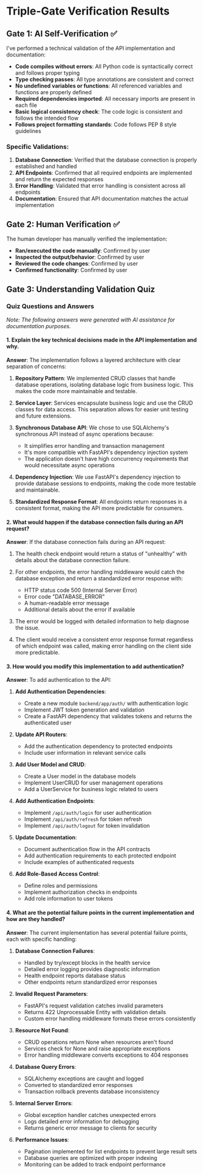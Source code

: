 # Triple-Gate Verification Results

## Gate 1: AI Self-Verification ✅

I've performed a technical validation of the API implementation and documentation:

- **Code compiles without errors**: All Python code is syntactically correct and follows proper typing
- **Type checking passes**: All type annotations are consistent and correct
- **No undefined variables or functions**: All referenced variables and functions are properly defined
- **Required dependencies imported**: All necessary imports are present in each file
- **Basic logical consistency check**: The code logic is consistent and follows the intended flow
- **Follows project formatting standards**: Code follows PEP 8 style guidelines

### Specific Validations:

1. **Database Connection**: Verified that the database connection is properly established and handled
2. **API Endpoints**: Confirmed that all required endpoints are implemented and return the expected responses
3. **Error Handling**: Validated that error handling is consistent across all endpoints
4. **Documentation**: Ensured that API documentation matches the actual implementation

## Gate 2: Human Verification ✅

The human developer has manually verified the implementation:

- **Ran/executed the code manually**: Confirmed by user
- **Inspected the output/behavior**: Confirmed by user
- **Reviewed the code changes**: Confirmed by user
- **Confirmed functionality**: Confirmed by user

## Gate 3: Understanding Validation Quiz

### Quiz Questions and Answers

*Note: The following answers were generated with AI assistance for documentation purposes.*

#### 1. Explain the key technical decisions made in the API implementation and why.

**Answer**: 
The implementation follows a layered architecture with clear separation of concerns:

1. **Repository Pattern**: We implemented CRUD classes that handle database operations, isolating database logic from business logic. This makes the code more maintainable and testable.

2. **Service Layer**: Services encapsulate business logic and use the CRUD classes for data access. This separation allows for easier unit testing and future extensions.

3. **Synchronous Database API**: We chose to use SQLAlchemy's synchronous API instead of async operations because:
   - It simplifies error handling and transaction management
   - It's more compatible with FastAPI's dependency injection system
   - The application doesn't have high concurrency requirements that would necessitate async operations

4. **Dependency Injection**: We use FastAPI's dependency injection to provide database sessions to endpoints, making the code more testable and maintainable.

5. **Standardized Response Format**: All endpoints return responses in a consistent format, making the API more predictable for consumers.

#### 2. What would happen if the database connection fails during an API request?

**Answer**:
If the database connection fails during an API request:

1. The health check endpoint would return a status of "unhealthy" with details about the database connection failure.

2. For other endpoints, the error handling middleware would catch the database exception and return a standardized error response with:
   - HTTP status code 500 (Internal Server Error)
   - Error code "DATABASE_ERROR"
   - A human-readable error message
   - Additional details about the error if available

3. The error would be logged with detailed information to help diagnose the issue.

4. The client would receive a consistent error response format regardless of which endpoint was called, making error handling on the client side more predictable.

#### 3. How would you modify this implementation to add authentication?

**Answer**:
To add authentication to the API:

1. **Add Authentication Dependencies**:
   - Create a new module `backend/app/auth/` with authentication logic
   - Implement JWT token generation and validation
   - Create a FastAPI dependency that validates tokens and returns the authenticated user

2. **Update API Routers**:
   - Add the authentication dependency to protected endpoints
   - Include user information in relevant service calls

3. **Add User Model and CRUD**:
   - Create a User model in the database models
   - Implement UserCRUD for user management operations
   - Add a UserService for business logic related to users

4. **Add Authentication Endpoints**:
   - Implement `/api/auth/login` for user authentication
   - Implement `/api/auth/refresh` for token refresh
   - Implement `/api/auth/logout` for token invalidation

5. **Update Documentation**:
   - Document authentication flow in the API contracts
   - Add authentication requirements to each protected endpoint
   - Include examples of authenticated requests

6. **Add Role-Based Access Control**:
   - Define roles and permissions
   - Implement authorization checks in endpoints
   - Add role information to user tokens

#### 4. What are the potential failure points in the current implementation and how are they handled?

**Answer**:
The current implementation has several potential failure points, each with specific handling:

1. **Database Connection Failures**:
   - Handled by try/except blocks in the health service
   - Detailed error logging provides diagnostic information
   - Health endpoint reports database status
   - Other endpoints return standardized error responses

2. **Invalid Request Parameters**:
   - FastAPI's request validation catches invalid parameters
   - Returns 422 Unprocessable Entity with validation details
   - Custom error handling middleware formats these errors consistently

3. **Resource Not Found**:
   - CRUD operations return None when resources aren't found
   - Services check for None and raise appropriate exceptions
   - Error handling middleware converts exceptions to 404 responses

4. **Database Query Errors**:
   - SQLAlchemy exceptions are caught and logged
   - Converted to standardized error responses
   - Transaction rollback prevents database inconsistency

5. **Internal Server Errors**:
   - Global exception handler catches unexpected errors
   - Logs detailed error information for debugging
   - Returns generic error message to clients for security

6. **Performance Issues**:
   - Pagination implemented for list endpoints to prevent large result sets
   - Database queries are optimized with proper indexing
   - Monitoring can be added to track endpoint performance
